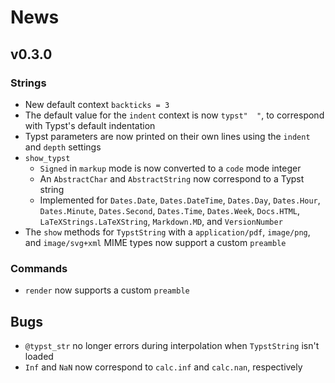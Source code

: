 
# News

## v0.3.0

### Strings

- New default context `backticks = 3`
- The default value for the `indent` context is now `typst"  "`, to correspond with Typst's default indentation
- Typst parameters are now printed on their own lines using the `indent` and `depth` settings
- `show_typst`
    - `Signed` in `markup` mode is now converted to a `code` mode integer
    - An `AbstractChar` and `AbstractString` now correspond to a Typst string
    - Implemented for `Dates.Date`, `Dates.DateTime`, `Dates.Day`, `Dates.Hour`, `Dates.Minute`, `Dates.Second`, `Dates.Time`, `Dates.Week`, `Docs.HTML`, `LaTeXStrings.LaTeXString`, `Markdown.MD`, and `VersionNumber`
- The `show` methods for `TypstString` with a `application/pdf`, `image/png`, and `image/svg+xml` MIME types now support a custom `preamble`

### Commands

- `render` now supports a custom `preamble`

## Bugs

- `@typst_str` no longer errors during interpolation when `TypstString` isn't loaded
- `Inf` and `NaN` now correspond to `calc.inf` and `calc.nan`, respectively
